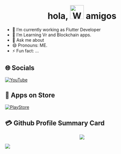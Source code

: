 <h1 align="center"> hola, <img src="https://raw.githubusercontent.com/nixin72/nixin72/master/wave.gif" 
         alt="Waving hand animated gif"
         height="45"
         width="45" /> amigos </h1>

- 🔭 I’m currently working as Flutter Developer
- 🤔 I’m Learning Vr and Blockchain apps.
- 💬 Ask me about 
- 😄 Pronouns: ME.
- ⚡ Fun fact: ...


## 🌐 Socials
 [![YouTube](https://img.shields.io/badge/YouTube-FF0000?style=for-the-badge&logo=youtube&logoColor=white)](https://www.youtube.com/@flutterintamil)


## 🛒 Apps on Store
[![PlayStore](https://img.shields.io/badge/Google_Play-414141?style=for-the-badge&logo=google-play&logoColor=white)](https://play.google.com/store/apps/developer?id=Kandhal+Iyakkam&hl=en_US&gl=US) 

## 💳 Github Profile Summary Card
<p align="center">
  <img src="https://github-profile-summary-cards.vercel.app/api/cards/profile-details?username=neelakandanz&theme=vue"/>
</p>

![](https://komarev.com/ghpvc/?username=your-github-neelakandanz&style=flat-square)
